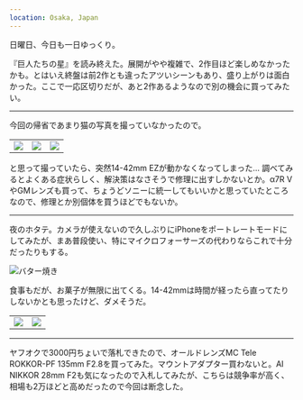 ```yaml
---
location: Osaka, Japan
---
```


日曜日、今日も一日ゆっくり。

『巨人たちの星』を読み終えた。展開がやや複雑で、2作目ほど楽しめなかったかも。とはいえ終盤は前2作とも違ったアツいシーンもあり、盛り上がりは面白かった。ここで一応区切りだが、あと2作あるようなので別の機会に買ってみたい。

---

今回の帰省であまり猫の写真を撮っていなかったので。

<table>
  <tr>
    <td><img src="https://photos.apkas.net/medium/202409/20240901-121428.webp" /></td>
    <td><img src="https://photos.apkas.net/medium/202409/20240901-184216.webp" /></td>
    <td><img src="https://photos.apkas.net/medium/202409/20240901-184432.webp" /></td>
  </tr>
</table>

と思って撮っていたら、突然14-42mm EZが動かなくなってしまった... 調べてみるとよくある症状らしく、解決策はなさそうで修理に出すしかないとか。α7R VやGMレンズも買って、ちょうどソニーに統一してもいいかと思っていたところなので、修理とか別個体を買うほどでもないか。

---

夜のホタテ。カメラが使えないので久しぶりにiPhoneをポートレートモードにしてみたが、まあ普段使い、特にマイクロフォーサーズの代わりならこれで十分だったりもする。

![バター焼き](https://photos.apkas.net/medium/202409/20240901-192850.webp)

食事もだが、お菓子が無限に出てくる。14-42mmは時間が経ったら直ってたりしないかとも思ったけど、ダメそうだ。

<table>
  <tr>
    <td><img class="nopb" src="https://photos.apkas.net/medium/202409/20240901-213947.webp" /></td>
    <td><img class="nopb" src="https://photos.apkas.net/medium/202409/20240901-221740.webp" /></td>
  </tr>
</table>

---

ヤフオクで3000円ちょいで落札できたので、オールドレンズMC Tele ROKKOR-PF 135mm F2.8を買ってみた。マウントアダプター買わないと。AI NIKKOR 28mm F2も気になったので入札してみたが、こちらは競争率が高く、相場も2万ほどと高めだったので今回は断念した。
